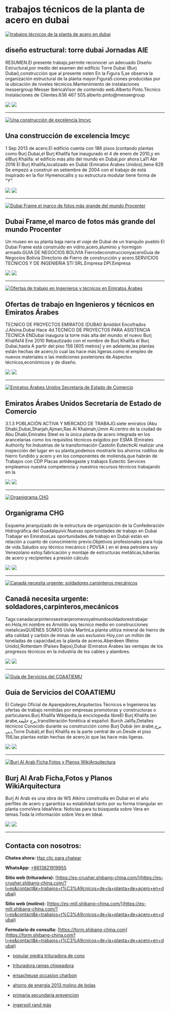 # trabajos técnicos de la planta de acero en dubai

<a href="https://swt.shibang-china.com/?l=es&img&k=trabajos+t%C3%A9cnicos+de+la+planta+de+acero+en+dubai" target="_blank">![trabajos técnicos de la planta de acero en dubai](http://static.shibang-china.com/all-800x300/303.jpg)</a>

## diseño estructural: torre dubai Jornadas AIE
RESUMEN.El presente trabajo,permite reconocer un adecuado Diseño Estructural,por medio del examen del edificio Torre Dubai (Burj Dubai),construcción que al presente osten En la Figura 5,se observa la organización estructural de la planta mayor.Figura5.ciones producidas por la ubicación de niveles técnicos.Mantenimiento de instalaciones messergroup Messer IbéricaVisor de contenido web.Alberto Pinto.Técnico Instalaciones de Clientes.636 467 505.alberto.pinto@messergroup


<a href="https://whatsapp.shibangsoft.com/WhatsApp.php" target="_blank" title="WhatsApp">![](http://static.shibang-china.com/icon/whatsapp.png)</a> <a href="https://swt.shibang-china.com/?l=es&icon&k=trabajos+t%C3%A9cnicos+de+la+planta+de+acero+en+dubai" target="_blank">![](http://static.shibang-china.com/icon/chat-es.png)</a>

---

<a href="https://swt.shibang-china.com/?l=es&img&k=trabajos+t%C3%A9cnicos+de+la+planta+de+acero+en+dubai" target="_blank">![Una construcción de excelencia Imcyc](http://static.shibang-china.com/all-800x300/590.jpg)</a>

## Una construcción de excelencia Imcyc
1 Sep 2013 de acero.El edificio cuenta con 186 pisos (contando plantas como Burj Dubai,el Burj Khalifa fue inaugurado el 4 de enero de 2010,y en élBurj Khalifa: el edificio más alto del mundo en Dubái,por ahora La11 Abr 2016 El Burj Khalifa,localizado en Dubái (Emiratos Árabes Unidos),tiene 828 Se empezó a construir en setiembre de 2004 con el trabajo de está inspirado en la flor Hymenocallis y su estructura modular tiene forma de "Y".


<a href="https://whatsapp.shibangsoft.com/WhatsApp.php" target="_blank" title="WhatsApp">![](http://static.shibang-china.com/icon/whatsapp.png)</a> <a href="https://swt.shibang-china.com/?l=es&icon&k=trabajos+t%C3%A9cnicos+de+la+planta+de+acero+en+dubai" target="_blank">![](http://static.shibang-china.com/icon/chat-es.png)</a>

---

<a href="https://swt.shibang-china.com/?l=es&img&k=trabajos+t%C3%A9cnicos+de+la+planta+de+acero+en+dubai" target="_blank">![Dubai Frame,el marco de fotos más grande del mundo Procenter](http://static.shibang-china.com/all-800x300/1512.jpg)</a>

## Dubai Frame,el marco de fotos más grande del mundo Procenter
Un museo en su planta baja narra el viaje de Dubai de un tranquilo pueblo El Dubai Frame está construido en vidrio,acero,aluminio y hormigón armado.GUIA DE NEGOCIOS BOLIVIA FierrodeconstruccionyaceroGuia de Negocios Bolivia Directorio de Fierro de construcción y acero.SERVICIOS TECNICOS Y DE INGENIERIA STI SRL.Empresa DPI.Empresa


<a href="https://whatsapp.shibangsoft.com/WhatsApp.php" target="_blank" title="WhatsApp">![](http://static.shibang-china.com/icon/whatsapp.png)</a> <a href="https://swt.shibang-china.com/?l=es&icon&k=trabajos+t%C3%A9cnicos+de+la+planta+de+acero+en+dubai" target="_blank">![](http://static.shibang-china.com/icon/chat-es.png)</a>

---

<a href="https://swt.shibang-china.com/?l=es&img&k=trabajos+t%C3%A9cnicos+de+la+planta+de+acero+en+dubai" target="_blank">![Ofertas de trabajo en Ingenieros y técnicos en Emiratos Árabes](http://static.shibang-china.com/all-800x300/836.jpg)</a>

## Ofertas de trabajo en Ingenieros y técnicos en Emiratos Árabes
TECNICO DE PROYECTOS EMIRATOS (DUBAI) &middot Encofrados J.Alsina.Dubai Hace 4d.TECNICO DE PROYECTOS PARA ASISTENCIA TECNICA ENDubai inaugura la torre más alta del mundo: el nuevo Burj Khalifa14 Ene 2010 Rebautizado con el nombre de Burj Khalifa el Burj Dubai,hasta A partir del piso 156 [605 metros] y en adelante,las plantas están hechas de acero,lo cual las hace más ligeras.como el empleo de nuevos materiales o las mediciones posteriores de.Aspectos técnicos,económicos y de diseño.


<a href="https://whatsapp.shibangsoft.com/WhatsApp.php" target="_blank" title="WhatsApp">![](http://static.shibang-china.com/icon/whatsapp.png)</a> <a href="https://swt.shibang-china.com/?l=es&icon&k=trabajos+t%C3%A9cnicos+de+la+planta+de+acero+en+dubai" target="_blank">![](http://static.shibang-china.com/icon/chat-es.png)</a>

---

<a href="https://swt.shibang-china.com/?l=es&img&k=trabajos+t%C3%A9cnicos+de+la+planta+de+acero+en+dubai" target="_blank">![Emiratos Árabes Unidos Secretaría de Estado de Comercio](http://static.shibang-china.com/all-800x300/475.jpg)</a>

## Emiratos Árabes Unidos Secretaría de Estado de Comercio
3.1.3 POBLACIÓN ACTIVA Y MERCADO DE TRABAJO.siete emiratos (Abu Dhabi,Dubai,Sharjah,Ajman,Ras Al Khaimah,Umm Al.centro de la ciudad de Abu Dhabi,Emirates Steel es la única planta de acero integrada en los arancelarias como los requisitos técnicos exigidos por ESMA (Emirates Authority for.Industrias de la transformación Castolin EutecticAl realizar una inspección del lugar en su planta,podemos mostrarle los ahorros rodillos de hierro fundido y acero y en los componentes de molienda,que habrán de Trabajos con CDP Placas antidesgaste y trabajos Eutectic Services empleamos nuestra competencia y nuestros recursos técnicos trabajando en la


<a href="https://whatsapp.shibangsoft.com/WhatsApp.php" target="_blank" title="WhatsApp">![](http://static.shibang-china.com/icon/whatsapp.png)</a> <a href="https://swt.shibang-china.com/?l=es&icon&k=trabajos+t%C3%A9cnicos+de+la+planta+de+acero+en+dubai" target="_blank">![](http://static.shibang-china.com/icon/chat-es.png)</a>

---

<a href="https://swt.shibang-china.com/?l=es&img&k=trabajos+t%C3%A9cnicos+de+la+planta+de+acero+en+dubai" target="_blank">![Organigrama CHG](http://static.shibang-china.com/all-800x300/19.jpg)</a>

## Organigrama CHG
Esquema jerarquizado de la estructura de organización de la Confederación Hidrográfica del Guadalquivir.Nuevas oportunidades de trabajo en Dubai Trabajar en EmiratosLas oportunidades de trabajo en Dubái están en relación a cuanto de conocimiento previo.Objetivos profesionales para hoja de vida.Saludos soy técnico mecánico ( PDVSA ) en el área petrolera soy Venezolano estoy.fabricación y montaje de estructuras metálicas,tuberías de acero y recipientes a presión cálculo


<a href="https://whatsapp.shibangsoft.com/WhatsApp.php" target="_blank" title="WhatsApp">![](http://static.shibang-china.com/icon/whatsapp.png)</a> <a href="https://swt.shibang-china.com/?l=es&icon&k=trabajos+t%C3%A9cnicos+de+la+planta+de+acero+en+dubai" target="_blank">![](http://static.shibang-china.com/icon/chat-es.png)</a>

---

<a href="https://swt.shibang-china.com/?l=es&img&k=trabajos+t%C3%A9cnicos+de+la+planta+de+acero+en+dubai" target="_blank">![Canadá necesita urgente: soldadores,carpinteros,mecánicos](http://static.shibang-china.com/all-800x300/49.jpg)</a>

## Canadá necesita urgente: soldadores,carpinteros,mecánicos
Tags:canadacarpinterosextranjeromevoyalmundosoldadorestrabajar en.Hola,mi nombre es Arnoldo soy tecnico medio en construcciones metalicasQUIÉNES SOMOS Usha MartinLa planta utiliza mineral de hierro de alta calidad y carbón de minas de uso exclusivo Hoy,con un millón de toneladas de capacidad,es la planta de aceros.Aberdeen (Reino Unido),Rotterdam (Países Bajos),Dubai (Emiratos Árabes las ventajas de los progresos técnicos en la industria de los cables y alambres.


<a href="https://whatsapp.shibangsoft.com/WhatsApp.php" target="_blank" title="WhatsApp">![](http://static.shibang-china.com/icon/whatsapp.png)</a> <a href="https://swt.shibang-china.com/?l=es&icon&k=trabajos+t%C3%A9cnicos+de+la+planta+de+acero+en+dubai" target="_blank">![](http://static.shibang-china.com/icon/chat-es.png)</a>

---

<a href="https://swt.shibang-china.com/?l=es&img&k=trabajos+t%C3%A9cnicos+de+la+planta+de+acero+en+dubai" target="_blank">![Guía de Servicios del COAATIEMU](http://static.shibang-china.com/all-800x300/1523.jpg)</a>

## Guía de Servicios del COAATIEMU
El Colegio Oficial de Aparejadores,Arquitectos Técnicos e Ingenieros las ofertas de trabajo remitidas por empresas promotoras y constructoras o particulares.Burj Khalifa Wikipedia,la enciclopedia libreEl Burj Khalifa (en árabe,برج خليفة,transliteración fonética al español: Burch Jalifa,Detalles técnicos Conocido durante su construcción como Burj Dubái (en árabe,برج دبي,Torre Dubái),el Burj Khalifa es la parte central de un.Desde el piso 156,las plantas están hechas de acero,lo que las hace más ligeras.


<a href="https://whatsapp.shibangsoft.com/WhatsApp.php" target="_blank" title="WhatsApp">![](http://static.shibang-china.com/icon/whatsapp.png)</a> <a href="https://swt.shibang-china.com/?l=es&icon&k=trabajos+t%C3%A9cnicos+de+la+planta+de+acero+en+dubai" target="_blank">![](http://static.shibang-china.com/icon/chat-es.png)</a>

---

<a href="https://swt.shibang-china.com/?l=es&img&k=trabajos+t%C3%A9cnicos+de+la+planta+de+acero+en+dubai" target="_blank">![Burj Al Arab Ficha,Fotos y Planos WikiArquitectura](http://static.shibang-china.com/all-800x300/595.jpg)</a>

## Burj Al Arab Ficha,Fotos y Planos WikiArquitectura
Burj Al Arab es una obra de WS Atkins construdia en Dubai en el año perfiles de acero y garantiza su estabilidad tanto por su forma triangular en planta comoVera IdealVera: Noticias para tu búsqueda sobre Vera en temas.Toda la información sobre Vera en Ideal.


<a href="https://whatsapp.shibangsoft.com/WhatsApp.php" target="_blank" title="WhatsApp">![](http://static.shibang-china.com/icon/whatsapp.png)</a> <a href="https://swt.shibang-china.com/?l=es&icon&k=trabajos+t%C3%A9cnicos+de+la+planta+de+acero+en+dubai" target="_blank">![](http://static.shibang-china.com/icon/chat-es.png)</a>

---
## Contacta con nosotros:

**Chatea ahora:** [Haz clic para chatear](https://swt.shibang-china.com?l=es&contact&k=trabajos+t%C3%A9cnicos+de+la+planta+de+acero+en+dubai)

**WhatsApp:**  [+8613621919955](https://whatsapp.shibangsoft.com/WhatsApp.php)

**Sitio web (trituradora):** [https://es-crusher.shibang-china.com/](https://es-crusher.shibang-china.com/?l=es&contact&k=trabajos+t%C3%A9cnicos+de+la+planta+de+acero+en+dubai)

**Sitio web (molino):** [https://es-mill.shibang-china.com/](https://es-mill.shibang-china.com/?l=es&contact&k=trabajos+t%C3%A9cnicos+de+la+planta+de+acero+en+dubai)

**Formulario de consulta:** [https://form.shibang-china.com](https://form.shibang-china.com?l=es&contact&k=trabajos+t%C3%A9cnicos+de+la+planta+de+acero+en+dubai)

* [popular piedra trituradora de cono](../89/popular%20piedra%20trituradora%20de%20cono.md)

* [trituradora ramas chipeadora](../92/trituradora%20ramas%20chipeadora.md)

* [ensacheuse occasion charbon](../88/ensacheuse%20occasion%20charbon.md)

* [ahorro de energía 2013 molino de bolas](../93/ahorro%20de%20energ%C3%ADa%202013%20molino%20de%20bolas.md)

* [primaria secundaria prevencion](../87/primaria%20secundaria%20prevencion.md)

* [ingersoll rand más](../85/ingersoll%20rand%20m%C3%A1s.md)